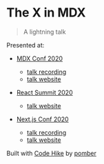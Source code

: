 # The X in MDX

> A lightning talk

Presented at:

- [MDX Conf 2020](https://mdxjs.com/conf/)
  - [talk recording](https://egghead.io/lessons/mdx-the-x-in-mdx)
  - [talk website](https://mdxconf2020.pomb.us/)

- [React Summit 2020](https://reactsummit.com/)
  - [talk website](https://reactsummit2020.pomb.us/)
  
- [Next.js Conf 2020](https://nextjs.org/conf)
  - [talk recording](https://www.youtube.com/watch?v=xEu3t-KJVVg)
  - [talk website](https://nextjsconf2020.pomb.us/)  

Built with [Code Hike](https://codehike.org) by [pomber](https://twitter.com/pomber)
